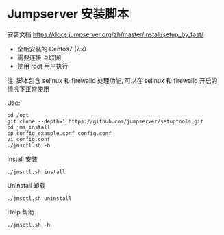 # Jumpserver 安装脚本

安装文档 https://docs.jumpserver.org/zh/master/install/setup_by_fast/

- 全新安装的 Centos7 (7.x)
- 需要连接 互联网
- 使用 root 用户执行

注: 脚本包含 selinux 和 firewalld 处理功能, 可以在 selinux 和 firewalld 开启的情况下正常使用

Use:

```
cd /opt
git clone --depth=1 https://github.com/jumpserver/setuptools.git
cd jms_install
cp config_example.conf config.conf
vi config.conf
./jmsctl.sh -h
```
Install 安装
```
./jmsctl.sh install
```
Uninstall 卸载
```
./jmsctl.sh uninstall
```
Help 帮助
```
./jmsctl.sh -h
```
